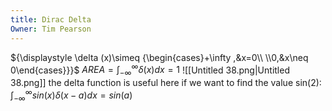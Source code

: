 ```yaml
---
title: Dirac Delta
Owner: Tim Pearson
---
```

${\displaystyle \delta (x)\simeq {\begin{cases}+\infty ,&x=0\\ \\0,&x\neq 0\end{cases}}}$
$AREA=\int_{-\infty}^{\infty} \delta(x)dx = 1$
![[Untitled 38.png|Untitled 38.png]]
the delta function is useful here if we want to find the value sin(2):
$\int_{-\infty}^\infty sin(x) \delta(x - a) dx = sin(a)$